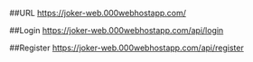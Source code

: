 ##URL
https://joker-web.000webhostapp.com/

##Login
https://joker-web.000webhostapp.com/api/login

##Register
https://joker-web.000webhostapp.com/api/register
